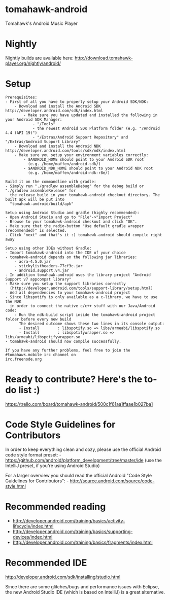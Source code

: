 tomahawk-android
================
Tomahawk's Android Music Player

Nightly
================
Nightly builds are available here:
http://download.tomahawk-player.org/nightly/android/

Setup
================
    Prerequisites:
    - First of all you have to properly setup your Android SDK/NDK:
        - Download and install the Android SDK http://developer.android.com/sdk/index.html
            - Make sure you have updated and installed the following in your Android SDK Manager:
                - "/Tools"
                - the newest Android SDK Platform folder (e.g. "/Android 4.4 (API 19)")
                - "/Extras/Android Support Repository" and "/Extras/Android Support Library"
        - Download and install the Android NDK http://developer.android.com/tools/sdk/ndk/index.html
        - Make sure you setup your environment variables correctly:
            - $ANDROID_HOME should point to your Android SDK root
              (e.g. /home/maffen/android-sdk/)
            - $ANDROID_NDK_HOME should point to your Android NDK root
              (e.g. /home/maffen/android-ndk-r8e/)

    Build it on the commandline with gradle:
    - Simply run "./gradlew assembleDebug" for the debug build or "./gradlew assembleRelease" for
      the release build in your tomahawk-android checkout directory. The built apk will be put into
      "tomahawk-android/build/apk"

    Setup using Android Studio and gradle (highly recommended):
    - Open Android Studio and go to "File"->"Import Project"
    - Browse to your tomahawk-android checkout and click "OK".
    - Make sure that the radio-button "Use default gradle wrapper (recommended)" is selected.
    - Click "next" and that's it :) tomahawk-android should compile right away

    Setup using other IDEs without Gradle:
    - Import tomahawk-android into the IDE of your choice
    - tomahawk-android depends on the following jar libraries:
        - acra-4.5.0.jar
        - stickylistheaders-77cf3c.jar
        - android.support.v4.jar
    - In addition tomahawk-android uses the library project "Android Support v7 appcompat library"
    - Make sure you setup the support libraries correctly
      (http://developer.android.com/tools/support-library/setup.html)
    - Add all dependencies to your tomahawk-android project
    - Since libspotify is only available as a c-library, we have to use the NDK
      in order to connect the native c/c++ stuff with our Java/Android code:
        - Run the ndk-build script inside the tomahawk-android project folder before every new build
          The desired outcome shows these two lines in its console output:
          - Install        : libspotify.so => libs/armeabi/libspotify.so
          - Install        : libspotifywrapper.so => libs/armeabi/libspotifywrapper.so
    - tomahawk-android should now compile successfully.

    If you have any further problems, feel free to join the #tomahawk.mobile irc channel on
    irc.freenode.org

Ready to contribute?                  Here's the to-do list :)
================
https://trello.com/board/tomahawk-android/500c1f61aa1ffaae1b027ba1

Code Style Guidelines for Contributors
================
In order to keep everything clean and cozy, please use the official Android code style format preset:
    - https://github.com/android/platform_development/tree/master/ide
    (use the IntelliJ preset, if you're using Android Studio)

For a larger overview you should read the official Android "Code Style Guidelines for Contributors":
    - http://source.android.com/source/code-style.html

Recommended reading
================
 - http://developer.android.com/training/basics/activity-lifecycle/index.html
 - http://developer.android.com/training/basics/supporting-devices/index.html
 - http://developer.android.com/training/basics/fragments/index.html

Recommended IDE
================
http://developer.android.com/sdk/installing/studio.html

Since there are some glitches/bugs and performance issues with Eclipse, the new Android Studio IDE
(which is based on IntelliJ) is a great alternative.

